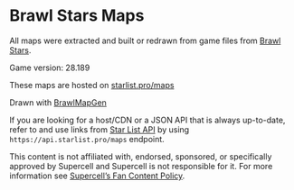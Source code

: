 # Brawl Stars Maps
All maps were extracted and built or redrawn from game files from [Brawl Stars](https://supercell.com/en/games/brawlstars/).

Game version: 28.189

These maps are hosted on [starlist.pro/maps](https://www.starlist.pro/maps/)

Drawn with [BrawlMapGen](https://github.com/thedonciuxx/BrawlMapGen/tree/net-core-version)

If you are looking for a host/CDN or a JSON API that is always up-to-date, refer to and use links from [Star List API](https://www.starlist.pro/dashboard/) by using `https://api.starlist.pro/maps` endpoint.


This content is not affiliated with, endorsed, sponsored, or specifically approved by Supercell and Supercell is not responsible for it.
For more information see [Supercell’s Fan Content Policy](https://supercell.com/en/fan-content-policy/).
